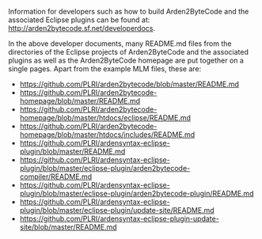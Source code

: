 Information for developers such as how to build Arden2ByteCode 
and the associated Eclipse plugins can be found at:  
<http://arden2bytecode.sf.net/developerdocs>.

In the above developer documents, many README.md files from the directories of the Eclipse projects of Arden2ByteCode and the associated plugins as well as the Arden2ByteCode homepage are put together on a single pages. Apart from the example MLM files, these are:

* <https://github.com/PLRI/arden2bytecode/blob/master/README.md>
* <https://github.com/PLRI/arden2bytecode-homepage/blob/master/README.md>
* <https://github.com/PLRI/arden2bytecode-homepage/blob/master/htdocs/eclipse/README.md>
* <https://github.com/PLRI/arden2bytecode-homepage/blob/master/htdocs/includes/README.md>
* <https://github.com/PLRI/ardensyntax-eclipse-plugin/blob/master/README.md>
* <https://github.com/PLRI/ardensyntax-eclipse-plugin/blob/master/eclipse-plugin/arden2bytecode-compiler/README.md>
* <https://github.com/PLRI/ardensyntax-eclipse-plugin/blob/master/eclipse-plugin/arden2bytecode-plugin/README.md>
* <https://github.com/PLRI/ardensyntax-eclipse-plugin/blob/master/eclipse-plugin/update-site/README.md>
* <https://github.com/PLRI/ardensyntax-eclipse-plugin-update-site/blob/master/README.md>
